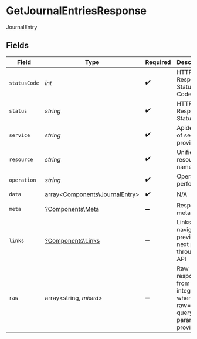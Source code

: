 # GetJournalEntriesResponse

JournalEntry


## Fields

| Field                                                                     | Type                                                                      | Required                                                                  | Description                                                               | Example                                                                   |
| ------------------------------------------------------------------------- | ------------------------------------------------------------------------- | ------------------------------------------------------------------------- | ------------------------------------------------------------------------- | ------------------------------------------------------------------------- |
| `statusCode`                                                              | *int*                                                                     | :heavy_check_mark:                                                        | HTTP Response Status Code                                                 | 200                                                                       |
| `status`                                                                  | *string*                                                                  | :heavy_check_mark:                                                        | HTTP Response Status                                                      | OK                                                                        |
| `service`                                                                 | *string*                                                                  | :heavy_check_mark:                                                        | Apideck ID of service provider                                            | quickbooks                                                                |
| `resource`                                                                | *string*                                                                  | :heavy_check_mark:                                                        | Unified API resource name                                                 | journal-entries                                                           |
| `operation`                                                               | *string*                                                                  | :heavy_check_mark:                                                        | Operation performed                                                       | all                                                                       |
| `data`                                                                    | array<[Components\JournalEntry](../../Models/Components/JournalEntry.md)> | :heavy_check_mark:                                                        | N/A                                                                       |                                                                           |
| `meta`                                                                    | [?Components\Meta](../../Models/Components/Meta.md)                       | :heavy_minus_sign:                                                        | Response metadata                                                         |                                                                           |
| `links`                                                                   | [?Components\Links](../../Models/Components/Links.md)                     | :heavy_minus_sign:                                                        | Links to navigate to previous or next pages through the API               |                                                                           |
| `raw`                                                                     | array<string, *mixed*>                                                    | :heavy_minus_sign:                                                        | Raw response from the integration when raw=true query param is provided   |                                                                           |